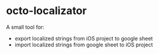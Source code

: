 # octo-localizator

A small tool for: 
- export localized strings from iOS project to google sheet
- import localized strings from google sheet to iOS project
